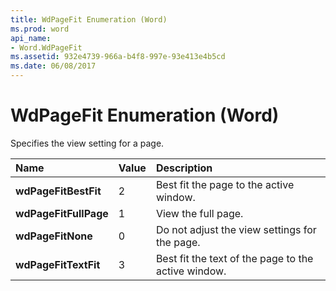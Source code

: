```yaml
---
title: WdPageFit Enumeration (Word)
ms.prod: word
api_name:
- Word.WdPageFit
ms.assetid: 932e4739-966a-b4f8-997e-93e413e4b5cd
ms.date: 06/08/2017
---
```



# WdPageFit Enumeration (Word)

Specifies the view setting for a page.



|**Name**|**Value**|**Description**|
|:-----|:-----|:-----|
| **wdPageFitBestFit**|2|Best fit the page to the active window.|
| **wdPageFitFullPage**|1|View the full page.|
| **wdPageFitNone**|0|Do not adjust the view settings for the page.|
| **wdPageFitTextFit**|3|Best fit the text of the page to the active window.|

